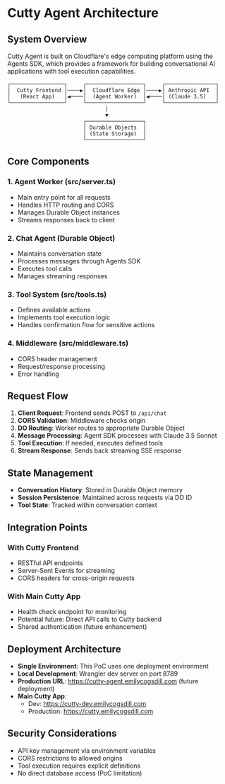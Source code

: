 # Cutty Agent Architecture

## System Overview

Cutty Agent is built on Cloudflare's edge computing platform using the Agents SDK, which provides a framework for building conversational AI applications with tool execution capabilities.

```
┌─────────────────┐     ┌──────────────────┐     ┌────────────────┐
│  Cutty Frontend │────▶│  Cloudflare Edge │────▶│ Anthropic API  │
│   (React App)   │◀────│  (Agent Worker)  │◀────│ (Claude 3.5)   │
└─────────────────┘     └──────────────────┘     └────────────────┘
                               │
                               ▼
                        ┌──────────────────┐
                        │ Durable Objects  │
                        │ (State Storage)  │
                        └──────────────────┘
```

## Core Components

### 1. Agent Worker (src/server.ts)

- Main entry point for all requests
- Handles HTTP routing and CORS
- Manages Durable Object instances
- Streams responses back to client

### 2. Chat Agent (Durable Object)

- Maintains conversation state
- Processes messages through Agents SDK
- Executes tool calls
- Manages streaming responses

### 3. Tool System (src/tools.ts)

- Defines available actions
- Implements tool execution logic
- Handles confirmation flow for sensitive actions

### 4. Middleware (src/middleware.ts)

- CORS header management
- Request/response processing
- Error handling

## Request Flow

1. **Client Request**: Frontend sends POST to `/api/chat`
2. **CORS Validation**: Middleware checks origin
3. **DO Routing**: Worker routes to appropriate Durable Object
4. **Message Processing**: Agent SDK processes with Claude 3.5 Sonnet
5. **Tool Execution**: If needed, executes defined tools
6. **Stream Response**: Sends back streaming SSE response

## State Management

- **Conversation History**: Stored in Durable Object memory
- **Session Persistence**: Maintained across requests via DO ID
- **Tool State**: Tracked within conversation context

## Integration Points

### With Cutty Frontend

- RESTful API endpoints
- Server-Sent Events for streaming
- CORS headers for cross-origin requests

### With Main Cutty App

- Health check endpoint for monitoring
- Potential future: Direct API calls to Cutty backend
- Shared authentication (future enhancement)

## Deployment Architecture

- **Single Environment**: This PoC uses one deployment environment
- **Local Development**: Wrangler dev server on port 8789
- **Production URL**: https://cutty-agent.emilycogsdill.com (future deployment)
- **Main Cutty App**: 
  - Dev: https://cutty-dev.emilycogsdill.com
  - Production: https://cutty.emilycogsdill.com

## Security Considerations

- API key management via environment variables
- CORS restrictions to allowed origins
- Tool execution requires explicit definitions
- No direct database access (PoC limitation)
